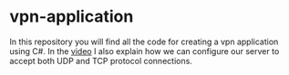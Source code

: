 # vpn-application
In this repository you will find all the code for creating a vpn application using C#. In the [video](https://youtu.be/zcJayEW6nX8) I also explain how we can configure our server to accept both UDP and TCP protocol connections.
